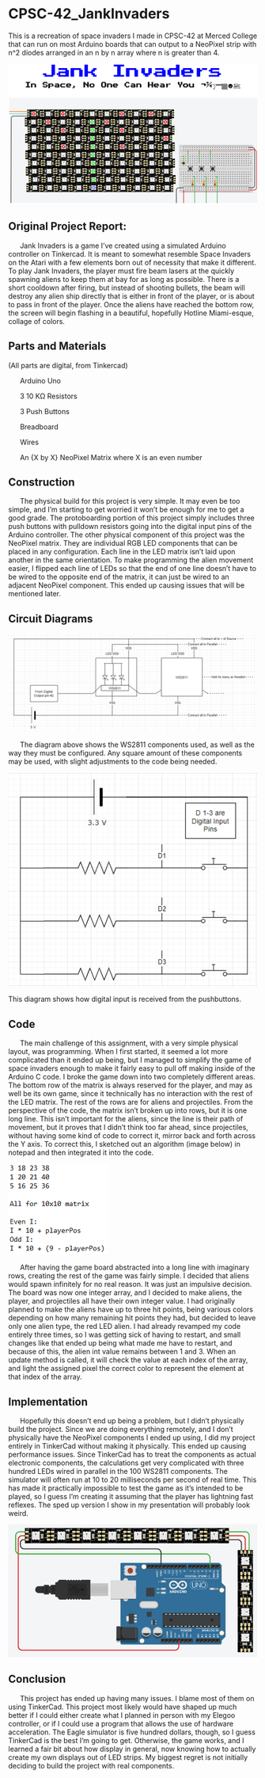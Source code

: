 # CPSC-42_JankInvaders
This is a recreation of space invaders I made in CPSC-42 at Merced College that can run on most Arduino boards that can output to a NeoPixel strip with n^2 diodes arranged in an n by n array where n is greater than 4.

![JankInvaders](images/JankInvaders.png)

## Original Project Report:
&nbsp;&nbsp;&nbsp;&nbsp;&nbsp;&nbsp;Jank Invaders is a game I’ve created using a simulated Arduino controller on Tinkercad. It is meant to somewhat resemble Space Invaders on the Atari with a few elements born out of necessity that make it different. To play Jank Invaders, the player must fire beam lasers at the quickly spawning aliens to keep them at bay for as long as possible. There is a short cooldown after firing, but instead of shooting bullets, the beam will destroy any alien ship directly that is either in front of the player, or is about to pass in front of the player. Once the aliens have reached the bottom row, the screen will begin flashing in a beautiful, hopefully Hotline Miami-esque, collage of colors.


## Parts and Materials
    
(All parts are digital, from Tinkercad)

&nbsp;&nbsp;&nbsp;&nbsp;&nbsp;&nbsp;Arduino Uno

&nbsp;&nbsp;&nbsp;&nbsp;&nbsp;&nbsp;3 10 KΩ Resistors

&nbsp;&nbsp;&nbsp;&nbsp;&nbsp;&nbsp;3 Push Buttons

&nbsp;&nbsp;&nbsp;&nbsp;&nbsp;&nbsp;Breadboard

&nbsp;&nbsp;&nbsp;&nbsp;&nbsp;&nbsp;Wires

&nbsp;&nbsp;&nbsp;&nbsp;&nbsp;&nbsp;An {X by X} NeoPixel Matrix where X is an even number



## Construction

&nbsp;&nbsp;&nbsp;&nbsp;&nbsp;&nbsp;The physical build for this project is very simple. It may even be too simple, and I’m starting to get worried it won’t be enough for me to get a good grade. The protoboarding portion of this project simply includes three push buttons with pulldown resistors going into the digital input pins of the Arduino controller. The other physical component of this project was the NeoPixel matrix. They are individual RGB LED components that can be placed in any configuration. Each line in the LED matrix isn’t laid upon another in the same orientation. To make programming the alien movement easier, I flipped each line of LEDs so that the end of one line doesn’t have to be wired to the opposite end of the matrix, it can just be wired to an adjacent NeoPixel component. This ended up causing issues that will be mentioned later.


## Circuit Diagrams

![image5.png](images/image5.png)

&nbsp;&nbsp;&nbsp;&nbsp;&nbsp;&nbsp;The diagram above  shows the WS2811 components used, as well as the way they must be configured. Any square amount of these components may be used, with slight adjustments to the code being needed. 

![image2.png](images/image2.png)

This diagram shows how digital input is received from the pushbuttons.


## Code

&nbsp;&nbsp;&nbsp;&nbsp;&nbsp;&nbsp;The main challenge of this assignment, with a very simple physical layout, was programming. When I first started, it seemed a lot more complicated than it ended up being, but I managed to simplify the game of space invaders enough to make it fairly easy to pull off making inside of the Arduino C code. I broke the game down into two completely different areas. The bottom row of the matrix is always reserved for the player, and may as well be its own game, since it technically has no interaction with the rest of the LED matrix. The rest of the rows are for aliens and projectiles. From the perspective of the code, the matrix isn’t broken up into rows, but it is one long line. This isn’t important for the aliens, since the line is their path of movement, but it proves that I didn’t think too far ahead, since projectiles, without having some kind of code to correct it, mirror back and forth across the Y axis. To correct this, I sketched out an algorithm (image below) in notepad and then integrated it into the code.

![image8.png](images/image8.png)

&nbsp;&nbsp;&nbsp;&nbsp;&nbsp;&nbsp;After having the game board abstracted into a long line with imaginary rows, creating the rest of the game was fairly simple. I decided that aliens would spawn infinitely for no real reason. It was just an impulsive decision. The board was now one integer array, and I decided to make aliens, the player, and projectiles all have their own integer value. I had originally planned to make the aliens have up to three hit points, being various colors depending on how many remaining hit points they had, but decided to leave only one alien type, the red LED alien. I had already revamped my code entirely three times, so I was getting sick of having to restart, and small changes like that ended up being what made me have to restart, and because of this, the alien int value remains between 1 and 3. When an update method is called, it will check the value at each index of the array, and light the assigned pixel the correct color to represent the element at that index of the array. 


## Implementation

&nbsp;&nbsp;&nbsp;&nbsp;&nbsp;&nbsp;Hopefully this doesn’t end up being a problem, but I didn’t physically build the project. Since we are doing everything remotely, and I don’t physically have the NeoPixel components I ended up using, I did my project entirely in TinkerCad without making it physically. This ended up causing performance issues. Since TinkerCad has to treat the components as actual electronic components, the calculations get very complicated with three hundred LEDs wired in parallel in the 100 WS2811 components. The simulator will often run at 10 to 20 milliseconds per second of real time. This has made it practically impossible to test the game as it’s intended to be played, so I guess I’m creating it assuming that the player has lightning fast reflexes. The sped up version I show in my presentation will probably look weird. 

![image1.png](images/image1.png)

## Conclusion

&nbsp;&nbsp;&nbsp;&nbsp;&nbsp;&nbsp;This project has ended up having many issues. I blame most of them on using TinkerCad. This project most likely would have shaped up much better if I could either create what I planned in person with my Elegoo controller, or if I could use a program that allows the use of hardware acceleration. The Eagle simulator is five hundred dollars, though, so I guess TinkerCad is the best I’m going to get. Otherwise, the game works, and I learned a fair bit about how display in general, now knowing how to actually create my own displays out of LED strips. My biggest regret is not initially deciding to build the project with real components.
